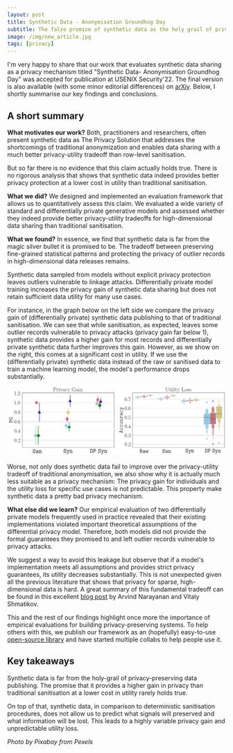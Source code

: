 ```yaml
---
layout: post
title: Synthetic Data - Anonymisation Groundhog Day
subtitle: The false promise of synthetic data as the holy grail of privacy-preserving data publishing
image: /img/new_article.jpg
tags: [privacy]
---
```


I'm very happy to share that our work that evaluates synthetic data sharing as a privacy mechanism titled "Synthetic Data- Anonymisation Groundhog Day" was accepted for publication at USENIX Security'22.
The final version is also available (with some minor editorial differences) on [arXiv](https://arxiv.org/abs/2011.07018). Below, I shortly summarise our key findings and conclusions.

A short summary
-

**What motivates our work?**
Both, practitioners and researchers, often present synthetic data as The Privacy Solution that addresses the shortcomings of traditional anonymization and
enables data sharing with a much better privacy-utility tradeoff than row-level sanitisation.

But so far there is no evidence that this claim actually holds true. There is no rigorous analysis that shows that synthetic data indeed provides better privacy protection at a lower cost in utility than traditional sanitisation. 

**What we did?**
We designed and implemented an evaluation framework that allows us to quantitatively assess this claim.
We evaluated a wide variety of standard and differentially private generative models and assessed whether they indeed provide better privacy-utility tradeoffs for high-dimensional data sharing than traditional sanitisation.

**What we found?** In essence, we find that synthetic data is far from the magic silver bullet it is promised to be.
The tradeoff between preserving fine-grained statistical patterns and protecting the privacy of outlier records in high-dimensional data releases remains.

Synthetic data sampled from models without explicit privacy protection leaves outliers vulnerable to linkage attacks.
Differentially private model training increases the privacy gain of synthetic data sharing but does not retain sufficient data utility for many use cases.

For instance, in the graph below on the left side we compare the privacy gain of (differentially private) synthetic data publishing to that of traditional sanitisation.
We can see that while sanitisation, as expected, leaves some outlier records vulnerable to privacy attacks (privacy gain far below 1), synthetic data provides a higher gain for most records and differentially private synthetic data further improves this gain.
However, as we show on the right, this comes at a significant cost in utility. If we use the (differentially private) synthetic data instead of the raw or sanitised data to train a machine learning model, the model's performance drops substantially.
 
![put](/img/put.png)

Worse, not only does synthetic data fail to improve over the privacy-utility tradeoff of traditional anonymisation, we also show why it is actually much less suitable as a privacy mechanism:
The privacy gain for individuals and the utility loss for specific use cases is not predictable.
This property make synthetic data a pretty bad privacy mechanism.


**What else did we learn?**
Our empirical evaluation of two differentially private models frequently used in practice revealed that their existing implementations violated important theoretical assumptions of the differential privacy model.
Therefore, both models did not provide the formal guarantees they promised to and left outlier records vulnerable to privacy attacks.

We suggest a way to avoid this leakage but observe that if a model's implementation meets all assumptions and provides strict privacy guarantees, its utility decreases substantially.
This is not unexpected given all the previous literature that shows that privacy for sparse, high-dimensional data is hard.
A great summary of this fundamental tradeoff can be found in this excellent [blog post](https://www.cs.princeton.edu/~arvindn/publications/de-anonymization-retrospective.pdf) by Arvind Narayanan and Vitaly Shmatikov.

This and the rest of our findings highlight once more the importance of empirical evaluations for building privacy-preserving systems.
To help others with this, we publish our framework as an (hopefully) easy-to-use [open-source library](https://github.com/spring-epfl/synthetic_data_release) and have started multiple collabs to help people use it.

Key takeaways
-
Synthetic data is far from the holy-grail of privacy-preserving data publishing. The promise that it provides a higher gain in privacy than traditional sanitisation at a lower cost in utility rarely holds true.

On top of that, synthetic data, in comparison to deterministic sanitisation procedures, does not allow us to predict what signals will preserved and what information will be lost.
This leads to a highly variable privacy gain and unpredictable utility loss.
  

*Photo by Pixabay from Pexels*

